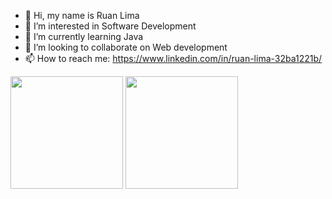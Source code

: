 - 👋 Hi, my name is Ruan Lima
- 👀 I’m interested in Software Development
- 🌱 I’m currently learning Java
- 💞️ I’m looking to collaborate on Web development
- 📫 How to reach me: https://www.linkedin.com/in/ruan-lima-32ba1221b/

<div>
  <img height="180em" src="https://github-readme-stats-sigma-five.vercel.app/api?username=[Ruan12419]&show_icons=true&theme=default&include_all_commits=true&count_private=true"/>
  <img height="180em" src="https://github-readme-stats-sigma-five.vercel.app/api/top-langs/?username=[Ruan12419]&layout=compact"/>
</div>

<!---
Ruan12419/Ruan12419 is a ✨ special ✨ repository because its `README.md` (this file) appears on your GitHub profile.
You can click the Preview link to take a look at your changes.
--->
